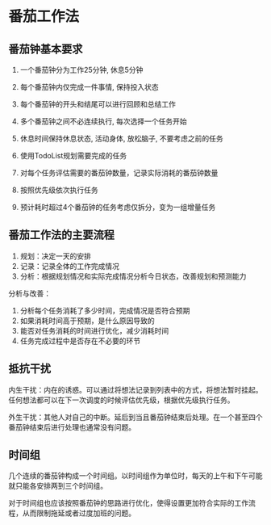 番茄工作法
==================


番茄钟基本要求
-------------------------

1. 一个番茄钟分为工作25分钟, 休息5分钟
2. 每个番茄钟内仅完成一件事情, 保持投入状态
3. 每个番茄钟的开头和结尾可以进行回顾和总结工作
4. 多个番茄钟之间不必连续执行, 每次选择一个任务开始
5. 休息时间保持休息状态, 活动身体, 放松脑子, 不要考虑之前的任务

6. 使用TodoList规划需要完成的任务
7. 对每个任务评估需要的番茄钟数量，记录实际消耗的番茄钟数量
8. 按照优先级依次执行任务
9. 预计耗时超过4个番茄钟的任务考虑仅拆分，变为一组增量任务


番茄工作法的主要流程
---------------------

1. 规划：决定一天的安排
2. 记录：记录全体的工作完成情况
3. 分析：根据规划情况和实际完成情况分析今日状态，改善规划和预测能力


分析与改善：
1. 分析每个任务消耗了多少时间，完成情况是否符合预期
2. 如果消耗时间高于预期，是什么原因导致的
3. 能否对任务消耗的时间进行优化，减少消耗时间
4. 任务完成过程中是否存在不必要的环节



抵抗干扰
---------------

内生干扰：内在的诱惑。可以通过将想法记录到列表中的方式，将想法暂时挂起。任何想法都可以在下一次调度的时候评估优先级，根据优先级执行任务。


外生干扰：其他人对自己的中断。延后到当且番茄钟结束后处理。在一个甚至四个番茄钟结束后进行处理也通常没有问题。


时间组
---------------

几个连续的番茄钟构成一个时间组。以时间组作为单位时，每天的上午和下午可能就只能各安排两到三个时间组。

对于时间组也应该按照番茄钟的思路进行优化，使得设置更加符合实际的工作流程，从而限制拖延或者过度加班的问题。
